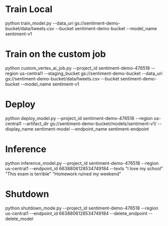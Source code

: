 # Train Local
python train_model.py --data_uri gs://sentiment-demo-bucket/data/tweets.csv --bucket sentiment-demo-bucket --model_name sentiment-v1

# Train on the custom job
python custom_vertex_ai_job.py --project_id sentiment-demo-476518 --region us-central1 --staging_bucket gs://sentiment-demo-bucket --data_uri gs://sentiment-demo-bucket/data/tweets.csv --bucket sentiment-demo-bucket --model_name sentiment-v1

# Deploy
python deploy_model.py --project_id sentiment-demo-476518 --region us-central1 --artifact_dir gs://sentiment-demo-bucket/models/sentiment-v1/ --display_name sentiment-model --endpoint_name sentiment-endpoint

# Inference
python inference_model.py --project_id sentiment-demo-476518 --region us-central1 --endpoint_id 6638806128534749184 --texts "I love my school" "This exam is terrible" "Homework ruined my weekend"

# Shutdown
python shutdown_mode.py --project_id sentiment-demo-476518 --region us-central1 --endpoint_id 6638806128534749184 --delete_endpoint --delete_model

